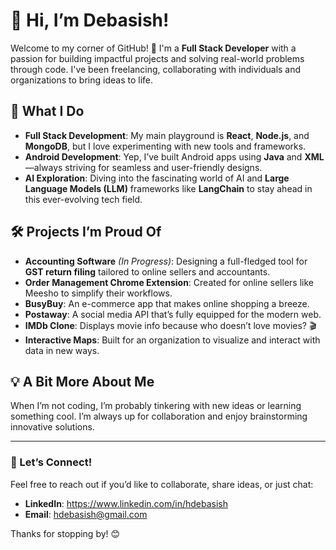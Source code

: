 # 👋 Hi, I’m Debasish!

Welcome to my corner of GitHub! 🎉 I'm a **Full Stack Developer** with a passion for building impactful projects and solving real-world problems through code. I've been freelancing, collaborating with individuals and organizations to bring ideas to life.

## 🚀 What I Do  
- **Full Stack Development**: My main playground is **React**, **Node.js**, and **MongoDB**, but I love experimenting with new tools and frameworks.  
- **Android Development**: Yep, I’ve built Android apps using **Java** and **XML**—always striving for seamless and user-friendly designs.  
- **AI Exploration**: Diving into the fascinating world of AI and **Large Language Models (LLM)** frameworks like **LangChain** to stay ahead in this ever-evolving tech field.

## 🛠️ Projects I’m Proud Of  
- **Accounting Software** *(In Progress)*: Designing a full-fledged tool for **GST return filing** tailored to online sellers and accountants.
- **Order Management Chrome Extension**: Created for online sellers like Meesho to simplify their workflows.    
- **BusyBuy**: An e-commerce app that makes online shopping a breeze.  
- **Postaway**: A social media API that’s fully equipped for the modern web.  
- **IMDb Clone**: Displays movie info because who doesn’t love movies? 🎬
- **Interactive Maps**: Built for an organization to visualize and interact with data in new ways.  

## 💡 A Bit More About Me  
When I’m not coding, I’m probably tinkering with new ideas or learning something cool. I’m always up for collaboration and enjoy brainstorming innovative solutions.

---

### 🌟 Let’s Connect!  
Feel free to reach out if you’d like to collaborate, share ideas, or just chat:  
- **LinkedIn**: https://www.linkedin.com/in/hdebasish 
- **Email**: hdebasish@gmail.com  

Thanks for stopping by! 😊  
